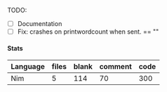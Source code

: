 TODO:

- [ ] Documentation
- [ ] Fix: crashes on printwordcount when sent. == ""

#### Stats

| Language | files | blank | comment | code |
| -------- | ----- | ----- | ------- | ---- |
| Nim      | 5     | 114   | 70      | 300     |